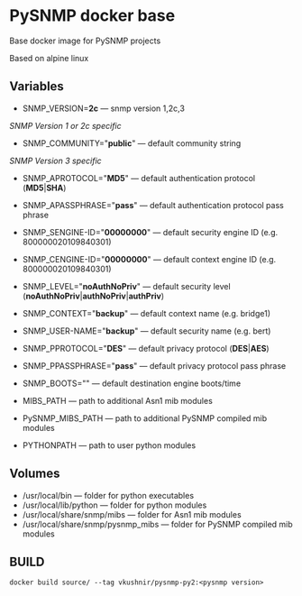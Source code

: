 # PySNMP docker base
Base docker image for PySNMP projects

Based on alpine linux

## Variables
- SNMP_VERSION=**2c** &mdash; snmp version 1,2c,3

*SNMP Version 1 or 2c specific*
- SNMP_COMMUNITY="**public**" &mdash; default community string

*SNMP Version 3 specific*
- SNMP_APROTOCOL="**MD5**" &mdash; default authentication protocol (**MD5**|**SHA**)
- SNMP_APASSPHRASE="**pass**" &mdash; default authentication protocol pass phrase
- SNMP_SENGINE-ID="**00000000**" &mdash; default security engine ID (e.g. 800000020109840301)
- SNMP_CENGINE-ID="**00000000**" &mdash; default context engine ID (e.g. 800000020109840301)
- SNMP_LEVEL="**noAuthNoPriv**" &mdash; default security level (**noAuthNoPriv**|**authNoPriv**|**authPriv**)
- SNMP_CONTEXT="**backup**" &mdash; default context name (e.g. bridge1)
- SNMP_USER-NAME="**backup**" &mdash; default security name (e.g. bert)
- SNMP_PPROTOCOL="**DES**" &mdash; default privacy protocol (**DES**|**AES**)
- SNMP_PPASSPHRASE="**pass**" &mdash; default privacy protocol pass phrase
- SNMP_BOOTS="" &mdash; default destination engine boots/time

- MIBS_PATH &mdash; path to additional Asn1 mib modules
- PySNMP_MIBS_PATH &mdash; path to additional PySNMP compiled mib modules
- PYTHONPATH &mdash; path to user python modules

## Volumes
- /usr/local/bin &mdash; folder for python executables
- /usr/local/lib/python &mdash; folder for python modules
- /usr/local/share/snmp/mibs &mdash; folder for Asn1 mib modules
- /usr/local/share/snmp/pysnmp_mibs &mdash; folder for PySNMP compiled mib modules

## BUILD
    docker build source/ --tag vkushnir/pysnmp-py2:<pysnmp version>

